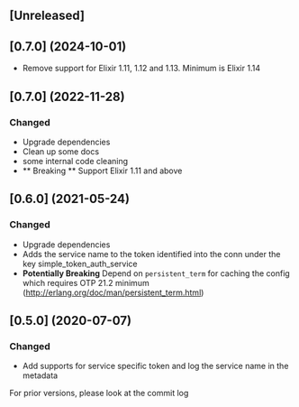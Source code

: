 ## [Unreleased]

## [0.7.0] (2024-10-01)

* Remove support for Elixir 1.11, 1.12 and 1.13. Minimum is Elixir 1.14

## [0.7.0] (2022-11-28)
### Changed
 * Upgrade dependencies
 * Clean up some docs
 * some internal code cleaning
 * ** Breaking **  Support Elixir 1.11 and above
## [0.6.0] (2021-05-24)
### Changed
 * Upgrade dependencies
 * Adds the service name to the token identified into the conn under the key simple_token_auth_service
 * **Potentially Breaking** Depend on `persistent_term` for caching the config which requires OTP 21.2 minimum (http://erlang.org/doc/man/persistent_term.html)

## [0.5.0] (2020-07-07)
### Changed
 * Add supports for service specific token and log the service name in the metadata

For prior versions, please look at the commit log
